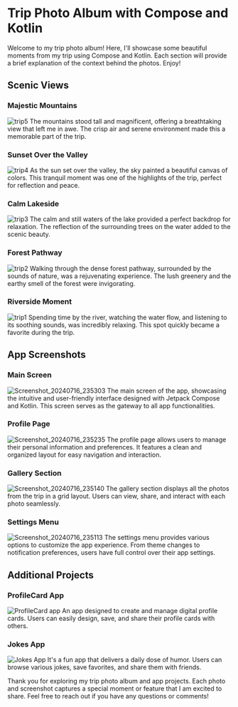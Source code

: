 # Trip Photo Album with Compose and Kotlin

Welcome to my trip photo album! Here, I'll showcase some beautiful moments from my trip using Compose and Kotlin. Each section will provide a brief explanation of the context behind the photos. Enjoy!

## Scenic Views

### Majestic Mountains

![trip5](https://github.com/user-attachments/assets/f4659f7e-625a-4b99-b1f0-42ee6bc2b394)
The mountains stood tall and magnificent, offering a breathtaking view that left me in awe. The crisp air and serene environment made this a memorable part of the trip.

### Sunset Over the Valley

![trip4](https://github.com/user-attachments/assets/4a65a560-2034-4efd-9e9d-0d8007403616)
As the sun set over the valley, the sky painted a beautiful canvas of colors. This tranquil moment was one of the highlights of the trip, perfect for reflection and peace.

### Calm Lakeside

![trip3](https://github.com/user-attachments/assets/357499ca-91df-4f1a-9707-8f769ac09bf9)
The calm and still waters of the lake provided a perfect backdrop for relaxation. The reflection of the surrounding trees on the water added to the scenic beauty.

### Forest Pathway

![trip2](https://github.com/user-attachments/assets/ce5a44c9-c835-41a5-829f-1ea3a90e9cbb)
Walking through the dense forest pathway, surrounded by the sounds of nature, was a rejuvenating experience. The lush greenery and the earthy smell of the forest were invigorating.

### Riverside Moment

![trip1](https://github.com/user-attachments/assets/d50ce30f-1eca-44b1-9110-654c10d25d5a)
Spending time by the river, watching the water flow, and listening to its soothing sounds, was incredibly relaxing. This spot quickly became a favorite during the trip.

## App Screenshots

### Main Screen

![Screenshot_20240716_235303](https://github.com/user-attachments/assets/d93aa54a-8e81-49d4-93f5-561c26bd7431)
The main screen of the app, showcasing the intuitive and user-friendly interface designed with Jetpack Compose and Kotlin. This screen serves as the gateway to all app functionalities.

### Profile Page

![Screenshot_20240716_235235](https://github.com/user-attachments/assets/81e6f386-554f-4d94-a290-26b35d8bae79)
The profile page allows users to manage their personal information and preferences. It features a clean and organized layout for easy navigation and interaction.

### Gallery Section

![Screenshot_20240716_235140](https://github.com/user-attachments/assets/d8525de7-4971-4280-b4de-f824b817117b)
The gallery section displays all the photos from the trip in a grid layout. Users can view, share, and interact with each photo seamlessly.

### Settings Menu

![Screenshot_20240716_235113](https://github.com/user-attachments/assets/1cc51d35-79eb-422a-879e-268dcc9a8811)
The settings menu provides various options to customize the app experience. From theme changes to notification preferences, users have full control over their app settings.

## Additional Projects

### ProfileCard App

![ProfileCard app](https://github.com/user-attachments/assets/cc942776-8568-40cb-b4b9-27fba96f569a)
An app designed to create and manage digital profile cards. Users can easily design, save, and share their profile cards with others.

### Jokes App

![Jokes App](https://github.com/user-attachments/assets/345fa709-4285-4c02-9417-1bba1bb77f41)
It's a fun app that delivers a daily dose of humor. Users can browse various jokes, save favorites, and share them with friends.

Thank you for exploring my trip photo album and app projects. Each photo and screenshot captures a special moment or feature that I am excited to share. Feel free to reach out if you have any questions or comments!
